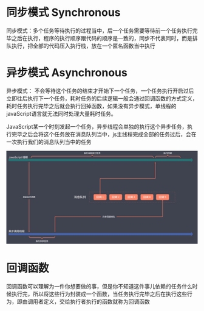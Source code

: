 # 同步模式 Synchronous

同步模式：多个任务等待执行的过程当中，后一个任务需要等待前一个任务执行完毕之后在执行，程序的执行顺序跟代码的顺序是一致的，同步不代表同时，而是排队执行，把全部的代码压入执行栈，放在一个匿名函数当中执行

# 异步模式 Asynchronous

异步模式： 不会等待这个任务的结束才开始下一个任务，一个任务执行开启过后立即往后执行下一个任务，耗时任务的后续逻辑一般会通过回调函数的方式定义，耗时任务执行完毕之后就会执行回掉函数，如果没有异步模式，单线程的javaScript语言就无法同时处理大量耗时任务。

JavaScript某一个时刻发起一个任务，异步线程会单独的执行这个异步任务，执行完毕之后会将这个任务放在消息队列当中，js主线程完成全部的任务过后，会在一次执行我们的消息队列当中的任务

![1](./1.png)

# 回调函数

回调函数可以理解为一件你想要做的事，但是你不知道这件事儿依赖的任务什么时候执行完，所以将这些行为封装成一个函数，当任务执行完毕之后在执行这些行为，即由调用者定义，交给执行者执行的函数就称为回调函数


